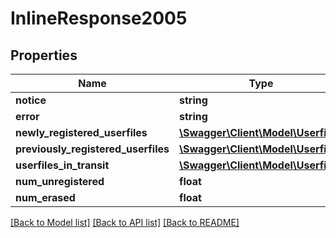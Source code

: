 # InlineResponse2005

## Properties
Name | Type | Description | Notes
------------ | ------------- | ------------- | -------------
**notice** | **string** |  | [optional] 
**error** | **string** |  | [optional] 
**newly_registered_userfiles** | [**\Swagger\Client\Model\Userfile[]**](Userfile.md) |  | [optional] 
**previously_registered_userfiles** | [**\Swagger\Client\Model\Userfile[]**](Userfile.md) |  | [optional] 
**userfiles_in_transit** | [**\Swagger\Client\Model\Userfile[]**](Userfile.md) |  | [optional] 
**num_unregistered** | **float** |  | [optional] 
**num_erased** | **float** |  | [optional] 

[[Back to Model list]](../README.md#documentation-for-models) [[Back to API list]](../README.md#documentation-for-api-endpoints) [[Back to README]](../README.md)


